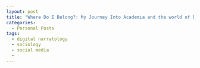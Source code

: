 ```yaml
---
layout: post
title: "Where Do I Belong?: My Journey Into Academia and the world of DH"
categories:
  - Personal Posts
tags:
  - digital narratology
  - sociology
  - social media
  - 
---
```

